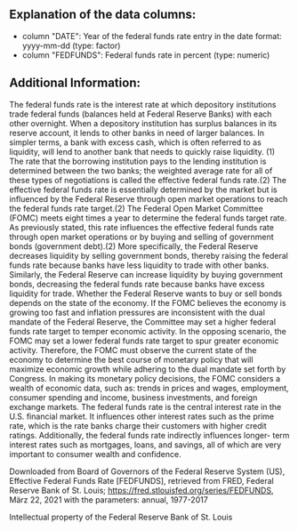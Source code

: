 ## Explanation of the data columns:
* column "DATE": Year of the federal funds rate entry in the date format: yyyy-mm-dd (type: factor)
* column "FEDFUNDS": Federal funds rate in percent (type: numeric)
## Additional Information:
The federal funds rate is the interest rate at which depository institutions trade federal funds (balances held at Federal Reserve Banks) with each other overnight. When a depository institution has surplus balances in its reserve account, it lends to other banks in need of larger balances. In simpler terms, a bank with excess cash, which is often referred to as liquidity, will lend to another bank that needs to quickly raise liquidity. (1) The rate that the borrowing institution pays to the lending institution is determined between the two banks; the weighted average rate for all of these types of negotiations is called the effective federal funds rate.(2) The effective federal funds rate is essentially determined by the market but is influenced by the Federal Reserve through open market operations to reach the federal funds rate target.(2)
The Federal Open Market Committee (FOMC) meets eight times a year to determine the federal funds target rate. As previously stated, this rate influences the effective federal funds rate through open market operations or by buying and selling of government bonds (government debt).(2) More specifically, the Federal Reserve decreases liquidity by selling government bonds, thereby raising the federal funds rate because banks have less liquidity to trade with other banks. Similarly, the Federal Reserve can increase liquidity by buying government bonds, decreasing the federal funds rate because banks have excess liquidity for trade. Whether the Federal Reserve wants to buy or sell bonds depends on the state of the economy. If the FOMC believes the economy is growing too fast and inflation pressures are inconsistent with the dual mandate of the Federal Reserve, the Committee may set a higher federal funds rate target to temper economic activity. In the opposing scenario, the FOMC may set a lower federal funds rate target to spur greater economic activity. Therefore, the FOMC must observe the current state of the economy to determine the best course of monetary policy that will maximize economic growth while adhering to the dual mandate set forth by Congress. In making its monetary policy decisions, the FOMC considers a wealth of economic data, such as: trends in prices and wages, employment, consumer spending and income, business investments, and foreign exchange markets.
The federal funds rate is the central interest rate in the U.S. financial market. It influences other interest rates such as the prime rate, which is the rate banks charge their customers with higher credit ratings. Additionally, the federal funds rate indirectly influences longer- term interest rates such as mortgages, loans, and savings, all of which are very important to consumer wealth and confidence.

Downloaded from Board of Governors of the Federal Reserve System (US), Effective Federal Funds Rate [FEDFUNDS], retrieved from FRED, Federal Reserve Bank of St. Louis; https://fred.stlouisfed.org/series/FEDFUNDS, März 22, 2021 with the parameters: annual, 1977-2017

Intellectual property of the Federal Reserve Bank of St. Louis
